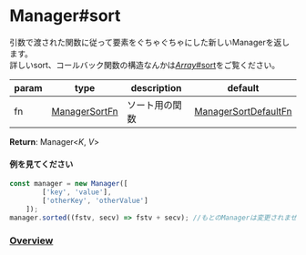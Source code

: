 # Manager#sort
引数で渡された関数に従って要素をぐちゃぐちゃにした新しいManagerを返します。  
詳しいsort、コールバック関数の構造なんかは[*Array*#sort]()をご覧ください。  
  
**param**|**type**|**description**|**default**  
---|---|---|---  
fn|[ManagerSortFn](https://github.com/Mametaro-discord/DataManager/blob/docs/Manager/types/ManagerSortFn.md)|ソート用の関数|[ManagerSortDefaultFn](https://github.com/Mametaro-discord/DataManager/blob/docs/Manager/types/ManagerSortDefaultFn.md)  
  
**Return**: Manager\<*K*, *V*\>

#### 例を見てください
```js  
const manager = new Manager([  
		['key', 'value'],  
		['otherKey', 'otherValue']  
	]);  
manager.sorted((fstv, secv) => fstv + secv); //もとのManagerは変更されません  
```  
  
### [Overview](https://github.com/Mametaro-discord/DataManager/blob/docs/Manager/overview.md)
